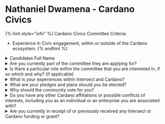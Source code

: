 # Nathaniel Dwamena - Cardano Civics

{% hint style="info" %}
Cardano Civics Committee Criteria:

* Experience in Civic engagement, within or outside of the Cardano ecosystem.
{% endhint %}

<details>

<summary>Candidates Full Name</summary>

Nathaniel Dwamena

</details>



<details>

<summary>Are you currently part of the committee they are applying for?</summary>

No

</details>



<details>

<summary>Is there a particular role within the committee that you are interested in, if so which and why? (if applicable)</summary>

Research and legal expertise to coordinate community to understand various subject matter relating to governance

</details>



<details>

<summary>What is your experiences within Intersect and Cardano?</summary>

I am an active member with Cardano Project catalyst and part of a team that undertaking activities to create DRep awareness in Ghana. Have been a speaker at Cardano governance event in Ghana and onboard individuals to become individual founding member of intersect. I also have legal background and understanding of liquid democracy through blockchain technology.

</details>



<details>

<summary>What are your pledges and plans should you be elected?</summary>

make the impact of governance action understandable to community to foster growth and development.

</details>



<details>

<summary>Why should the community vote for you?</summary>

This is because I have the ability and knowledge to provide support to constitutional committee to make governance more participatory within the Cardano community.

</details>



<details>

<summary>Do you have any other Cardano affiliations or possible conflicts of interests, including you as an individual or an enterprise you are associated with?</summary>

I am community lead for Ubuntu Origin Labs in Ghana and Hub lead for WADA. I am also part of DrepChain team in Ghana.

</details>



<details>

<summary>Are you currently in receipt of or previously received any Intersect or Cardano funding or grant?</summary>

Yes in previous Cardano Project Catalyst funding particularly in fund 8. Currently, I am not receiving any funding from intersect and Cardano.

</details>
